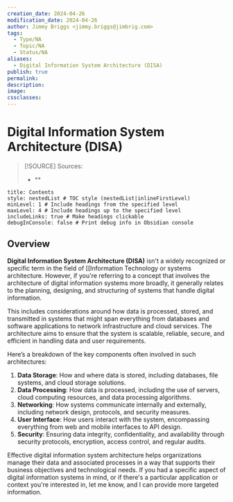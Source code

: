 ```yaml
---
creation_date: 2024-04-26
modification_date: 2024-04-26
author: Jimmy Briggs <jimmy.briggs@jimbrig.com>
tags:
  - Type/NA
  - Topic/NA
  - Status/NA
aliases:
  - Digital Information System Architecture (DISA)
publish: true
permalink:
description:
image:
cssclasses:
---
```


# Digital Information System Architecture (DISA)

> [!SOURCE] Sources:
> - **

```table-of-contents
title: Contents 
style: nestedList # TOC style (nestedList|inlineFirstLevel)
minLevel: 1 # Include headings from the specified level
maxLevel: 4 # Include headings up to the specified level
includeLinks: true # Make headings clickable
debugInConsole: false # Print debug info in Obsidian console
```

## Overview

**Digital Information System Architecture (DISA)** isn't a widely recognized or specific term in the field of [[Information Technology or systems architecture. However, if you're referring to a concept that involves the architecture of digital information systems more broadly, it generally relates to the planning, designing, and structuring of systems that handle digital information.

This includes considerations around how data is processed, stored, and transmitted in systems that might span everything from databases and software applications to network infrastructure and cloud services. The architecture aims to ensure that the system is scalable, reliable, secure, and efficient in handling data and user requirements.

Here’s a breakdown of the key components often involved in such architectures:

1. **Data Storage**: How and where data is stored, including databases, file systems, and cloud storage solutions.
2. **Data Processing**: How data is processed, including the use of servers, cloud computing resources, and data processing algorithms.
3. **Networking**: How systems communicate internally and externally, including network design, protocols, and security measures.
4. **User Interface**: How users interact with the system, encompassing everything from web and mobile interfaces to API design.
5. **Security**: Ensuring data integrity, confidentiality, and availability through security protocols, encryption, access control, and regular audits.

Effective digital information system architecture helps organizations manage their data and associated processes in a way that supports their business objectives and technological needs. If you had a specific aspect of digital information systems in mind, or if there's a particular application or context you're interested in, let me know, and I can provide more targeted information.